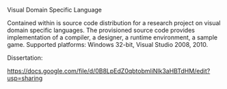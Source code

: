 Visual Domain Specific Language

Contained within is source code distribution for a research project on 
visual domain specific languages. The provisioned source code provides 
implementation of a compiler, a designer, a runtime environment, a sample
game. Supported platforms: Windows 32-bit, Visual Studio 2008, 2010.

Dissertation:

https://docs.google.com/file/d/0B8LpEdZ0qbtobmliNlk3aHBTdHM/edit?usp=sharing
